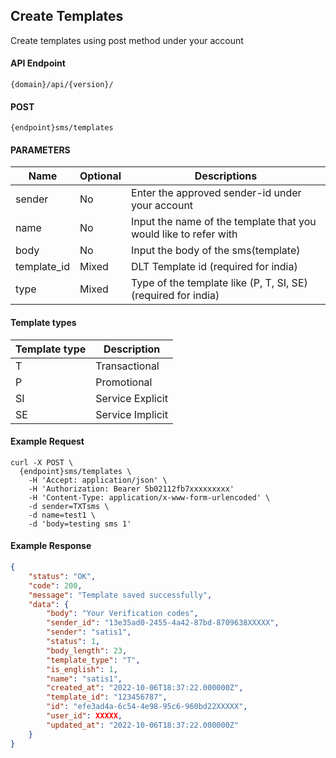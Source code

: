 ## Create Templates

Create templates using post method under your account

#### API Endpoint

```
{domain}/api/{version}/
```

#### POST

```
{endpoint}sms/templates
```

#### PARAMETERS

| Name        | Optional | Descriptions                                                     |
| ----------- | -------- | ---------------------------------------------------------------- |
| sender      | No       | Enter the approved sender-id under your account                  |
| name        | No       | Input the name of the template that you would like to refer with |
| body        | No       | Input the body of the sms(template)                              |
| template_id | Mixed    | DLT Template id (required for india)                             |
| type        | Mixed    | Type of the template like (P, T, SI, SE)(required for india)     |

#### Template types

| Template type | Description      |
| ------------- | ---------------- |
| T             | Transactional    |
| P             | Promotional      |
| SI            | Service Explicit |
| SE            | Service Implicit |

#### Example Request

```
curl -X POST \
  {endpoint}sms/templates \
    -H 'Accept: application/json' \
    -H 'Authorization: Bearer 5b02112fb7xxxxxxxxx'
    -H 'Content-Type: application/x-www-form-urlencoded' \
    -d sender=TXTsms \
    -d name=test1 \
    -d 'body=testing sms 1'
```

#### Example Response

```json
{
    "status": "OK",
    "code": 200,
    "message": "Template saved successfully",
    "data": {
        "body": "Your Verification codes",
        "sender_id": "13e35ad0-2455-4a42-87bd-8709638XXXXX",
        "sender": "satis1",
        "status": 1,
        "body_length": 23,
        "template_type": "T",
        "is_english": 1,
        "name": "satis1",
        "created_at": "2022-10-06T18:37:22.000000Z",
        "template_id": "123456787",
        "id": "efe3ad4a-6c54-4e98-95c6-960bd22XXXXX",
        "user_id": XXXXX,
        "updated_at": "2022-10-06T18:37:22.000000Z"
    }
}
```
